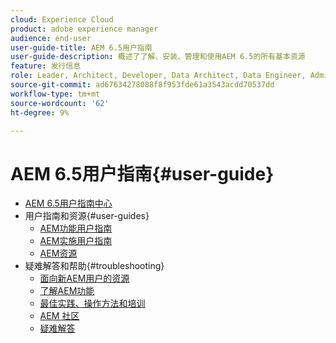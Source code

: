 ```yaml
---
cloud: Experience Cloud
product: adobe experience manager
audience: end-user
user-guide-title: AEM 6.5用户指南
user-guide-description: 概述了了解、安装、管理和使用AEM 6.5的所有基本资源
feature: 发行信息
role: Leader, Architect, Developer, Data Architect, Data Engineer, Administrator, Business Practitioner
source-git-commit: ad67634278088f8f953fde61a3543acdd70537dd
workflow-type: tm+mt
source-wordcount: '62'
ht-degree: 9%

---
```



# AEM 6.5用户指南{#user-guide}

+ [AEM 6.5用户指南中心](home.md)
+ 用户指南和资源{#user-guides}
   + [AEM功能用户指南](capabilities.md)
   + [AEM实施用户指南](implementation.md)
   + [AEM资源](resources.md)
+ 疑难解答和帮助{#troubleshooting}
   + [面向新AEM用户的资源](new.md)
   + [了解AEM功能](learn.md)
   + [最佳实践、操作方法和培训](best-practice.md)
   + [AEM 社区](community.md)
   + [疑难解答](troubleshooting.md)
